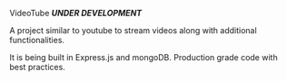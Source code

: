 VideoTube
***UNDER DEVELOPMENT***

A project similar to youtube to stream videos along with additional functionalities. 

It is being built in Express.js and mongoDB. Production grade code with best practices. 
